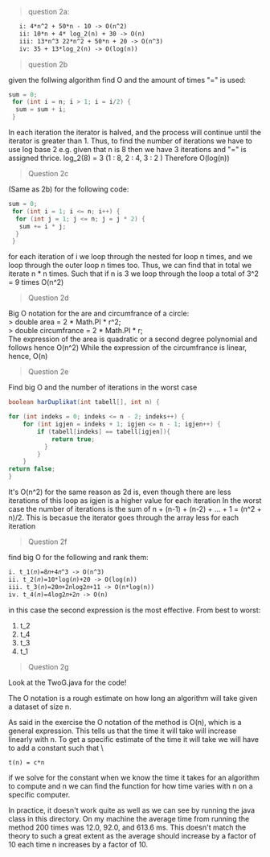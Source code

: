 

> question 2a: 

```txt
   i: 4*n^2 + 50*n - 10 -> O(n^2) 
   ii: 10*n + 4* log_2(n) + 30 -> O(n) 
   iii: 13*n^3 22*n^2 + 50*n + 20 -> O(n^3) 
   iv: 35 + 13*log_2(n) -> O(log(n))
```

> question 2b

given the follwing algorithm find O and the amount of times "=" is used:
```java
sum = 0;
 for (int i = n; i > 1; i = i/2) {
  sum = sum + i;
 }
```
In each iteration the iterator is halved, and the process will continue until the iterator is greater than 1.
Thus, to find the number of iterations we have to use log base 2 e.g. given that n is 8 then we have 3 iterations and "=" is assigned thrice.
log_2(8) = 3 (1 : 8, 2 : 4, 3 : 2 )
Therefore O(log(n))

> Question 2c

(Same as 2b) for the following code:
```java
sum = 0;
 for (int i = 1; i <= n; i++) {
  for (int j = 1; j <= n; j = j * 2) {
   sum += i * j;
  }
 }
 ```
 for each iteration of i we loop through the nested for loop n times, and we loop through the outer loop n times too.
 Thus, we can find that in total we iterate n * n times.
 Such that if n is 3 we loop through the loop a total of 3^2 = 9 times
 O(n^2)


 >Question 2d

 Big O notation for the are and circumfrance of a circle: \
        > double area = 2 * Math.PI * r^2; \
        > double circumfrance = 2 * Math.PI * r; \
 The expression of the area is quadratic or a second degree polynomial and follows hence O(n^2)
 While the expression of the circumfrance is linear, hence, O(n)
 
> Question 2e

Find big O and the number of iterations in the worst case

```java
boolean harDuplikat(int tabell[], int n) {

for (int indeks = 0; indeks <= n - 2; indeks++) {
    for (int igjen = indeks + 1; igjen <= n - 1; igjen++) {
        if (tabell[indeks] == tabell[igjen]){
            return true;
          }
        }
    }
return false;
}
```

It's O(n^2) for the same reason as 2d is, even though there are less iterations of this loop as igjen is a higher value for each iteration
In the worst case the number of iterations is the sum of n + (n-1) + (n-2) + ... + 1 = (n^2 + n)/2.
This is becasue the iterator goes through the array less for each iteration 


> Question 2f

find big O for the following and rank them:
```txt
i. t_1(𝑛)=8𝑛+4𝑛^3 -> O(n^3)
ii. t_2(𝑛)=10*log(𝑛)+20 -> O(log(n))
iii. t_3(𝑛)=20𝑛+2𝑛log2𝑛+11 -> O(n*log(n))
iv. t_4(𝑛)=4log2𝑛+2𝑛 -> O(n) 
```

in this case the second expression is the most effective. From best to worst:
1. t_2
2. t_4
3. t_3
4. t_1

> Question 2g

Look at the TwoG.java for the code!

The O notation is a rough estimate on how long an algorithm will take given a dataset of size n.

As said in the exercise the O notation of the method is O(n), which is a general expression. This tells us that the 
time it will take will increase linearly with n. To get a specific estimate of the time it will take we will have to add
a constant such that \
```txt
t(n) = c*n
```
if we solve for the constant when we know the time it takes for an algorithm to compute and n we can find the
function for how time varies with n on a specific computer.

In practice, it doesn't work quite as well as we can see by running the java class in this directory.
On my machine the average time from running the method 200 times was 12.0, 92.0, and 613.6 ms. This doesn't match the
theory to such a great extent as the average should increase by a factor of 10 each time n increases by a factor of 10.





